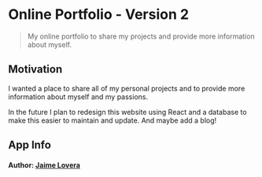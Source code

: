 # Online Portfolio - Version 2

> My online portfolio to share my projects and provide more information about myself.

## Motivation

I wanted a place to share all of my personal projects and to provide more information about myself and my passions.

In the future I plan to redesign this website using React and a database to make this easier to maintain and update. And maybe add a blog!

## App Info

#### Author: [Jaime Lovera](https://github.com/jaimelovera)
